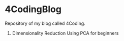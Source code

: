 # 4CodingBlog
Repository of my blog called 4Coding.

1) Dimensionality Reduction Using PCA for beginners
